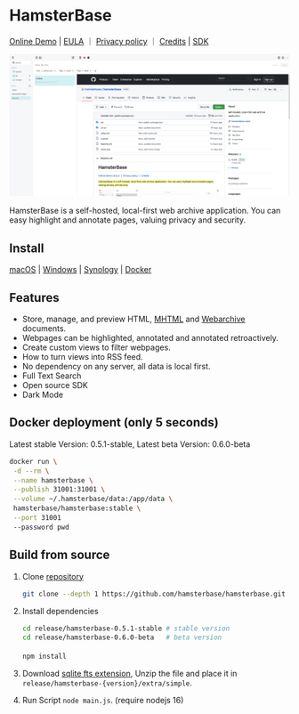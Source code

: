 # HamsterBase

[Online Demo](https://hamsterbase.onrender.com) | [EULA](https://hamsterbase.com/redirect?to=eula) ｜ [Privacy policy](https://hamsterbase.com/redirect?to=privacy) ｜ [Credits](https://hamsterbase.com/redirect?to=credits) | [SDK](https://www.npmjs.com/package/@hamsterbase/sdk)

![](https://raw.githubusercontent.com/hamsterbase/hamsterbase/main/home.png)

HamsterBase is a self-hosted, local-first web archive application. You can easy highlight and annotate pages, valuing privacy and security.

## Install

[macOS](https://hamsterbase.com/redirect?to=install-macos) | [Windows](https://hamsterbase.com/redirect?to=install-windows) | [Synology](https://hamsterbase.com/redirect?to=install-synology) | [Docker](https://hamsterbase.com/redirect?to=install-docker)

## Features

- Store, manage, and preview HTML, [MHTML](https://en.wikipedia.org/wiki/MHTML) and [Webarchive](https://en.wikipedia.org/wiki/Webarchive) documents.
- Webpages can be highlighted, annotated and annotated retroactively.
- Create custom views to filter webpages.
- How to turn views into RSS feed.
- No dependency on any server, all data is local first.
- Full Text Search
- Open source SDK
- Dark Mode

## Docker deployment (only 5 seconds)

Latest stable Version: 0.5.1-stable, Latest beta Version: 0.6.0-beta

```bash
docker run \
 -d --rm \
 --name hamsterbase \
 --publish 31001:31001 \
 --volume ~/.hamsterbase/data:/app/data \
 hamsterbase/hamsterbase:stable \
 --port 31001
 --password pwd
```

## Build from source

1. Clone [repository](https://github.com/hamsterbase/hamsterbase)

   ```bash
   git clone --depth 1 https://github.com/hamsterbase/hamsterbase.git
   ```

2. Install dependencies

   ```bash
   cd release/hamsterbase-0.5.1-stable # stable version
   cd release/hamsterbase-0.6.0-beta   # beta version

   npm install
   ```

3. Download [sqlite fts extension](https://github.com/wangfenjin/simple/releases), Unzip the file and place it in `release/hamsterbase-{version}/extra/simple`.
4. Run Script `node main.js`. (require nodejs 16)
